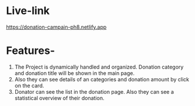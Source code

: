 # Live-link 
https://donation-campain-ph8.netlify.app
# Features-
1. The Project is dynamically handled and organized. Donation category and donation title will be shown in the main page.
2. Also they can see details of an categories and donation amount by click on the card.
3. Donator can see the list in the donation page. Also they can see a statistical overview of their donation.
